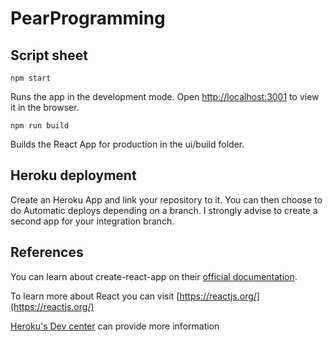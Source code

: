 # PearProgramming

## Script sheet
```
npm start
```
Runs the app in the development mode. Open [http://localhost:3001](http://localhost:3001) to view it in the browser.

```
npm run build
```
Builds the React App for production in the ui/build folder. 

## Heroku deployment
Create an Heroku App and link your repository to it. You can then choose to do Automatic deploys depending on a branch.
I strongly advise to create a second app for your integration branch.

## References
You can learn about create-react-app on their [official documentation](https://create-react-app.dev/docs/getting-started).

To learn more about React you can visit [https://reactjs.org/](https://reactjs.org/)

[Heroku's Dev center](https://devcenter.heroku.com/categories/reference) can provide more information 
